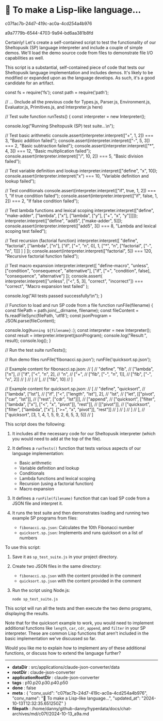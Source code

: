 # 💬  To make a Lisp-like language...

c07fac7b-24d7-419c-ac0a-4cd254a4b976

a9a7779b-6544-4703-9a94-bd6aa381b8fd

 Certainly! Let's create a self-contained script to test the functionality of our Sheltopusik (SP) language interpreter and include a couple of simple demos. We'll load the demo source code from files to demonstrate file I/O capabilities as well.

<antThinking>This script is a substantial, self-contained piece of code that tests our Sheltopusik language implementation and includes demos. It's likely to be modified or expanded upon as the language develops. As such, it's a good candidate for an artifact.</antThinking>

<antArtifact identifier="sheltopusik-test-suite" type="application/vnd.ant.code" language="javascript" title="Sheltopusik (SP) Language Test Suite and Demos">
const fs = require('fs');
const path = require('path');

// ... (Include all the previous code for Types.js, Parser.js, Environment.js, Evaluator.js, Primitives.js, and Interpreter.js here)

// Test suite
function runTests() {
  const interpreter = new Interpreter();
  
  console.log("Running Sheltopusik (SP) test suite...\n");

  // Test basic arithmetic
  console.assert(interpreter.interpret(["+", 1, 2]) === 3, "Basic addition failed");
  console.assert(interpreter.interpret(["-", 5, 3]) === 2, "Basic subtraction failed");
  console.assert(interpreter.interpret(["*", 4, 3]) === 12, "Basic multiplication failed");
  console.assert(interpreter.interpret(["/", 10, 2]) === 5, "Basic division failed");

  // Test variable definition and lookup
  interpreter.interpret(["define", "x", 10]);
  console.assert(interpreter.interpret("x") === 10, "Variable definition and lookup failed");

  // Test conditionals
  console.assert(interpreter.interpret(["if", true, 1, 2]) === 1, "If true condition failed");
  console.assert(interpreter.interpret(["if", false, 1, 2]) === 2, "If false condition failed");

  // Test lambda functions and lexical scoping
  interpreter.interpret(["define", "make-adder", ["lambda", ["x"], ["lambda", ["y"], ["+", "x", "y"]]]]);
  interpreter.interpret(["define", "add5", ["make-adder", 5]]);
  console.assert(interpreter.interpret(["add5", 3]) === 8, "Lambda and lexical scoping test failed");

  // Test recursion (factorial function)
  interpreter.interpret([
    "define", "factorial",
    ["lambda", ["n"],
      ["if", ["=", "n", 0],
        1,
        ["*", "n", ["factorial", ["-", "n", 1]]]
      ]
    ]
  ]);
  console.assert(interpreter.interpret(["factorial", 5]) === 120, "Recursive factorial function failed");

  // Test macro expansion
  interpreter.interpret([
    "define-macro", "unless", ["condition", "consequence", "alternative"],
    ["if", ["=", "condition", false], "consequence", "alternative"]
  ]);
  console.assert(
    interpreter.interpret(["unless", ["<", 5, 3], "correct", "incorrect"]) === "correct",
    "Macro expansion test failed"
  );

  console.log("All tests passed successfully!\n");
}

// Function to load and run SP code from a file
function runFile(filename) {
  const filePath = path.join(__dirname, filename);
  const fileContent = fs.readFileSync(filePath, 'utf8');
  const jsonProgram = JSON.parse(fileContent);
  
  console.log(`Running ${filename}:`);
  const interpreter = new Interpreter();
  const result = interpreter.interpret(jsonProgram);
  console.log("Result:", result);
  console.log();
}

// Run the test suite
runTests();

// Run demo files
runFile('fibonacci.sp.json');
runFile('quicksort.sp.json');

// Example content for fibonacci.sp.json:
// [
//   "define", "fib",
//   ["lambda", ["n"],
//     ["if", ["<", "n", 2],
//       "n",
//       ["+",
//         ["fib", ["-", "n", 1]],
//         ["fib", ["-", "n", 2]]
//       ]
//     ]
//   ],
//   ["fib", 10]
// ]

// Example content for quicksort.sp.json:
// [
//   "define", "quicksort",
//   ["lambda", ["lst"],
//     ["if", ["<", ["length", "lst"], 2],
//       "lst",
//       ["let", [["pivot", ["car", "lst"]],
//                ["rest", ["cdr", "lst"]]],
//         ["append",
//           ["quicksort", ["filter", ["lambda", ["x"], ["<", "x", "pivot"]], "rest"]],
//           [["pivot"]],
//           ["quicksort", ["filter", ["lambda", ["x"], [">=", "x", "pivot"]], "rest"]]
//         ]
//       ]
//     ]
//   ],
//   ["quicksort", [3, 1, 4, 1, 5, 9, 2, 6, 5, 3, 5]]
// ]
</antArtifact>

This script does the following:

1. It includes all the necessary code for our Sheltopusik interpreter (which you would need to add at the top of the file).

2. It defines a `runTests()` function that tests various aspects of our language implementation:
   - Basic arithmetic
   - Variable definition and lookup
   - Conditionals
   - Lambda functions and lexical scoping
   - Recursion (using a factorial function)
   - Macro expansion

3. It defines a `runFile(filename)` function that can load SP code from a JSON file and interpret it.

4. It runs the test suite and then demonstrates loading and running two example SP programs from files:
   - `fibonacci.sp.json`: Calculates the 10th Fibonacci number
   - `quicksort.sp.json`: Implements and runs quicksort on a list of numbers

To use this script:

1. Save it as `sp_test_suite.js` in your project directory.

2. Create two JSON files in the same directory:
   - `fibonacci.sp.json` with the content provided in the comment
   - `quicksort.sp.json` with the content provided in the comment

3. Run the script using Node.js:
   ```
   node sp_test_suite.js
   ```

This script will run all the tests and then execute the two demo programs, displaying the results.

Note that for the quicksort example to work, you would need to implement additional functions like `length`, `car`, `cdr`, `append`, and `filter` in your SP interpreter. These are common Lisp functions that aren't included in the basic implementation we've discussed so far.

Would you like me to explain how to implement any of these additional functions, or discuss how to extend the language further?

---

* **dataDir** : src/applications/claude-json-converter/data
* **rootDir** : claude-json-converter
* **applicationRootDir** : claude-json-converter
* **tags** : p10.p20.p30.p40.p50
* **done** : false
* **meta** : {
  "conv_uuid": "c07fac7b-24d7-419c-ac0a-4cd254a4b976",
  "conv_name": "💬  To make a Lisp-like language...",
  "updated_at": "2024-10-13T12:32:35.651250Z"
}
* **filepath** : /home/danny/github-danny/hyperdata/docs/chat-archives/md/c07f/2024-10-13_a9a.md